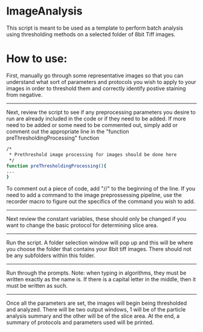 # ImageAnalysis
This script is meant to be used as a template to perform batch analysis using thresholding methods on a selected folder of 8bit Tiff images. 

# How to use:

First, manually go through some representative images so that you can understand what sort of parameters and protocols you wish to apply to your images
in order to threshold them and correctly identify postive staining from negative.
***************
Next, review the script to see if any preprocessing parameters you desire to run are already included in the code or if they need to be added.
If more need to be added or some need to be commented out, simply add or comment out the appropriate line in the "function preThresholdingProcessing" function
```bash
/*
 * Prethreshold image processing for images should be done here
 */	
function preThresholdingProcessing(){
...
}
```
To comment out a piece of code, add "//" to the beginning of the line.
If you need to add a command to the image preprossessing pipeline, use the recorder macro to figure out the specifics of the command you wish to add.
***************
Next review the constant variables, these should only be changed if you want to change the basic protocol for determining slice area.
***************
Run the script. A folder selection window will pop up and this will be where you choose the folder that contains your 8bit tiff images. There should not be any subfolders within this folder.
***************
Run through the prompts. Note: when typing in algorithms, they must be written exactly as the name is. If there is a capital letter in the middle, then it must be
written as such.
***************
Once all the parameters are set, the images will begin being thresholded and analyzed. There will be two output windows, 1 will be of the particle analysis summary and the other will be of the slice area. 
At the end, a summary of protocols and parameters used will be printed. 
